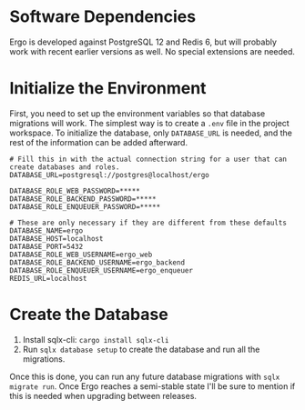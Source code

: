 # Software Dependencies

Ergo is developed against PostgreSQL 12 and Redis 6, but will probably work with recent earlier versions as well.
No special extensions are needed.

# Initialize the Environment

First, you need to set up the environment variables so that database migrations will work.
The simplest way is to create a `.env` file in the project workspace. To initialize the database,
only `DATABASE_URL` is needed, and the rest of the information can be added afterward.

```
# Fill this in with the actual connection string for a user that can create databases and roles.
DATABASE_URL=postgresql://postgres@localhost/ergo

DATABASE_ROLE_WEB_PASSWORD=*****
DATABASE_ROLE_BACKEND_PASSWORD=*****
DATABASE_ROLE_ENQUEUER_PASSWORD=*****

# These are only necessary if they are different from these defaults
DATABASE_NAME=ergo
DATABASE_HOST=localhost
DATABASE_PORT=5432
DATABASE_ROLE_WEB_USERNAME=ergo_web
DATABASE_ROLE_BACKEND_USERNAME=ergo_backend
DATABASE_ROLE_ENQUEUER_USERNAME=ergo_enqueuer
REDIS_URL=localhost
```

# Create the Database

1. Install sqlx-cli: `cargo install sqlx-cli`
2. Run `sqlx database setup` to create the database and run all the migrations.

Once this is done, you can run any future database migrations with `sqlx migrate run`.
Once Ergo reaches a semi-stable state I'll be sure to mention if this is needed
when upgrading between releases.



